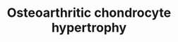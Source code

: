 ---
annotations:
- id: DOID:8398
  type: Disease Ontology
  value: osteoarthritis
- id: CL:0000743
  parent: animal cell
  type: Cell Type Ontology
  value: hypertrophic chondrocyte
- id: PW:0000360
  parent: regulatory pathway
  type: Pathway Ontology
  value: hypoxia inducible factor pathway
- id: PW:0002521
  parent: classic metabolic pathway
  type: Pathway Ontology
  value: thyroid hormone biosynthetic pathway
- id: PW:0000328
  parent: signaling pathway
  type: Pathway Ontology
  value: fibroblast growth factor signaling pathway
- id: CL:0000138
  parent: animal cell
  type: Cell Type Ontology
  value: chondrocyte
- id: PW:0000007
  parent: signaling pathway
  type: Pathway Ontology
  value: mitogen activated protein kinase signaling pathway
authors:
- Phil Hit
- Uday as
- Thanos Oikonomou
- DeSl
- Eweitz
- Egonw
citedin: ''
communities: []
description: Hypoxia in osteoarthritis (OA) leads to low oxygen levels in cartilage,
  activating hypoxia-inducible factors (HIFs). Angiogenesis occurs in response to
  hypoxia, stimulating the formation of new blood vessels. Vascular endothelial growth
  factor (VEGF) plays a key role in angiogenesis. Dysregulation of the canonical FGF
  signalling pathway disrupts chondrocyte proliferation and differentiation. In OA,
  aberrant FGF signalling contributes to the hypertrophic chondrocyte phenotype. This
  phenotype is associated with increased cell size, altered gene expression and matrix
  degradation. Understanding these interactions may provide therapeutic insights for
  the treatment of OA. The pathway is based on Figure 5 of the paper by Ellen G. J.
  Ripmeester et al. (2018).
last-edited: 2024-07-23
ndex: null
organisms:
- Homo sapiens
redirect_from:
- /index.php/Pathway:WP5373
- /instance/WP5373
- /instance/WP5373_r134527
revision: r134527
schema-jsonld:
- '@context': https://schema.org/
  '@id': https://wikipathways.github.io/pathways/WP5373.html
  '@type': Dataset
  creator:
    '@type': Organization
    name: WikiPathways
  description: Hypoxia in osteoarthritis (OA) leads to low oxygen levels in cartilage,
    activating hypoxia-inducible factors (HIFs). Angiogenesis occurs in response to
    hypoxia, stimulating the formation of new blood vessels. Vascular endothelial
    growth factor (VEGF) plays a key role in angiogenesis. Dysregulation of the canonical
    FGF signalling pathway disrupts chondrocyte proliferation and differentiation.
    In OA, aberrant FGF signalling contributes to the hypertrophic chondrocyte phenotype.
    This phenotype is associated with increased cell size, altered gene expression
    and matrix degradation. Understanding these interactions may provide therapeutic
    insights for the treatment of OA. The pathway is based on Figure 5 of the paper
    by Ellen G. J. Ripmeester et al. (2018).
  keywords:
  - ACAN
  - AGC
  - AKT1
  - AKT2
  - AKT3
  - ARNT
  - CCN2
  - CEBPB
  - CNMD
  - COL10A1
  - COL1A1
  - COL2A1
  - COL3A1
  - DDR2
  - DIO2
  - EPAS1
  - FGF23
  - FGFR1
  - FGFR2
  - FGFR3
  - FGFR4
  - FOS
  - FOSB
  - FOSL1
  - FOSL2
  - GANC
  - HIF1A
  - IBSP
  - JAK2
  - JUN
  - JUNB
  - JUND
  - KDR
  - L-thyroxine
  - LAMTOR1
  - MAPK1
  - MAPK3
  - MMP13
  - NFKB1
  - NGF
  - NTRK1
  - O2
  - PIK3CA
  - PRKCA
  - Prolyl 4-hydroxylase
  - RAS
  - RELA
  - RELB
  - RUNX2
  - SOX9
  - SPP1
  - STAT3
  - Triiodothyronine
  - VEGFA
  - VHL
  license: CC0
  name: Osteoarthritic chondrocyte hypertrophy
seo: CreativeWork
title: Osteoarthritic chondrocyte hypertrophy
wpid: WP5373
---